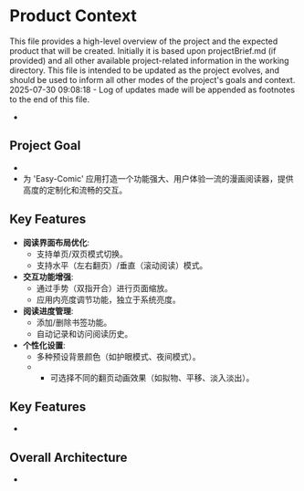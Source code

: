 # Product Context

This file provides a high-level overview of the project and the expected product that will be created. Initially it is based upon projectBrief.md (if provided) and all other available project-related information in the working directory. This file is intended to be updated as the project evolves, and should be used to inform all other modes of the project's goals and context.
2025-07-30 09:08:18 - Log of updates made will be appended as footnotes to the end of this file.

*

## Project Goal

*   
*   为 'Easy-Comic' 应用打造一个功能强大、用户体验一流的漫画阅读器，提供高度的定制化和流畅的交互。

## Key Features

*   **阅读界面布局优化**:
    *   支持单页/双页模式切换。
    *   支持水平（左右翻页）/垂直（滚动阅读）模式。
*   **交互功能增强**:
    *   通过手势（双指开合）进行页面缩放。
    *   应用内亮度调节功能，独立于系统亮度。
*   **阅读进度管理**:
    *   添加/删除书签功能。
    *   自动记录和访问阅读历史。
*   **个性化设置**:
    *   多种预设背景颜色（如护眼模式、夜间模式）。
    *   *   可选择不同的翻页动画效果（如拟物、平移、淡入淡出）。

## Key Features

*   

## Overall Architecture

*